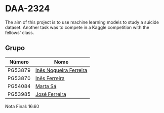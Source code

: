 # DAA-2324

The aim of this project is to use machine learning models to study a suicide dataset. Another task was to compete in a Kaggle competition with the fellows' class.


## Grupo
| Número   | Nome                                                        |
| -------- | ----------------------------------------------------------- |
| PG53879  | [Inês Nogueira Ferreira](https://github.com/inesferreira18) |
| PG53870  | [Inês Ferreira](https://github.com/inesxferreira)           |
| PG54084  | [Marta Sá](https://github.com/findingmarta)                 |
| PG53985  | [José Ferreira](https://github.com/rafa2002)                |

Nota Final: 16.60
